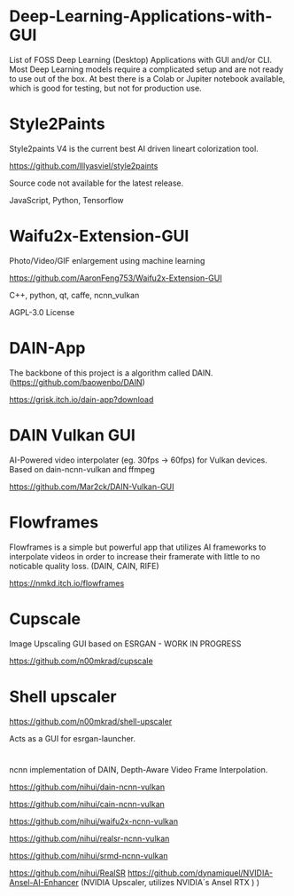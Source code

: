 # Deep-Learning-Applications-with-GUI

List of FOSS Deep Learning (Desktop) Applications with GUI and/or CLI.
Most Deep Learning models require a complicated setup and are not ready to use out of the box.
At best there is a Colab or Jupiter notebook available, which is good for testing, but not for production use. 




# Style2Paints

Style2paints V4 is the current best AI driven lineart colorization tool.

https://github.com/lllyasviel/style2paints

Source code not available for the latest release.

JavaScript, Python, Tensorflow

# Waifu2x-Extension-GUI 

 Photo/Video/GIF enlargement using machine learning

https://github.com/AaronFeng753/Waifu2x-Extension-GUI

C++, python, qt, caffe, ncnn_vulkan

AGPL-3.0 License


# DAIN-App

The backbone of this project is a algorithm called DAIN. (https://github.com/baowenbo/DAIN)

https://grisk.itch.io/dain-app?download

# DAIN Vulkan GUI

AI-Powered video interpolater (eg. 30fps -> 60fps) for Vulkan devices. Based on dain-ncnn-vulkan and ffmpeg


https://github.com/Mar2ck/DAIN-Vulkan-GUI




# Flowframes

Flowframes is a simple but powerful app that utilizes AI frameworks to 
interpolate videos in order to increase their framerate with little to 
no noticable quality loss. (DAIN, CAIN, RIFE)

https://nmkd.itch.io/flowframes

# Cupscale



Image Upscaling GUI based on ESRGAN - WORK IN PROGRESS

https://github.com/n00mkrad/cupscale


# Shell upscaler

https://github.com/n00mkrad/shell-upscaler

Acts as a GUI for esrgan-launcher.

# 

ncnn implementation of DAIN, Depth-Aware Video Frame Interpolation.


https://github.com/nihui/dain-ncnn-vulkan

https://github.com/nihui/cain-ncnn-vulkan

https://github.com/nihui/waifu2x-ncnn-vulkan

https://github.com/nihui/realsr-ncnn-vulkan

https://github.com/nihui/srmd-ncnn-vulkan

https://github.com/nihui/RealSR
https://github.com/dynamiquel/NVIDIA-Ansel-AI-Enhancer (NVIDIA Upscaler, utilizes NVIDIA´s Ansel RTX
) )









